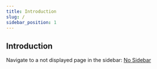 ```yaml
---
title: Introduction
slug: / 
sidebar_position: 1
---
```



## Introduction


Navigate to a not displayed page in the sidebar: [No Sidebar](/guides/no_sidebar)
